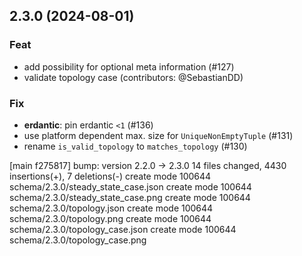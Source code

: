 ## 2.3.0 (2024-08-01)

### Feat

- add possibility for optional meta information (#127)
- validate topology case (contributors: @SebastianDD)

### Fix

- **erdantic**: pin erdantic `<1` (#136)
- use platform dependent max. size for `UniqueNonEmptyTuple` (#131)
- rename `is_valid_topology` to `matches_topology` (#130)

[main f275817] bump: version 2.2.0 → 2.3.0
 14 files changed, 4430 insertions(+), 7 deletions(-)
 create mode 100644 schema/2.3.0/steady_state_case.json
 create mode 100644 schema/2.3.0/steady_state_case.png
 create mode 100644 schema/2.3.0/topology.json
 create mode 100644 schema/2.3.0/topology.png
 create mode 100644 schema/2.3.0/topology_case.json
 create mode 100644 schema/2.3.0/topology_case.png

